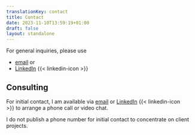 ```yaml
---
translationKey: contact
title: Contact
date: 2023-11-10T13:59:19+01:00
draft: false
layout: standalone
---
```


For general inquiries, please use
- [email](mailto:kontakt@dmalo.de) or
- [LinkedIn](https://www.linkedin.com/in/dmalolepszy) {{< linkedin-icon >}}

## Consulting
For initial contact, I am available via [email](mailto:kontakt@dmalo.de) or [LinkedIn](https://www.linkedin.com/in/dmalolepszy) {{< linkedin-icon >}}&nbsp;to arrange a phone call or video chat.

I do not publish a phone number for initial contact to concentrate on client projects.
